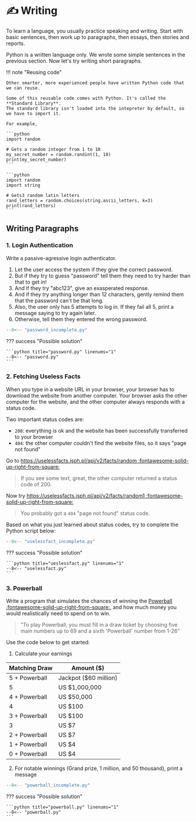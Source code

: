 # ✍️ Writing

To learn a language, you usually practice speaking and writing.
Start with basic sentences, then work up to paragraphs, then essays, then stories and reports.

Python is a written language only. We wrote some simple sentences in the previous section.
Now let's try writing short paragraphs. 

!!! note "Reusing code"

    Other smarter, more experienced people have written Python code that we can reuse.

    Some of this reusable code comes with Python. It's called the **Standard Library**.
    The standard library isn't loaded into the intepreter by default, so we have to import it.

    For example,

    ```python
    import random

    # Gets a random integer from 1 to 10
    my_secret_number = random.randint(1, 10)
    print(my_secret_number)
    ```

    ```python
    import random
    import string

    # Gets3 random latin letters
    rand_letters = random.choices(string.ascii_letters, k=3)
    print(rand_letters)
    ```

## Writing Paragraphs

### 1. Login Authentication

Write a passive-agressive login authenticator.

1. Let the user access the system if they give the correct password.
2. But if they try to guess "password" tell them they need to try harder than that to get in!
3. And if they try "abc123", give an exasperated response.
4. And if they try anything longer than 12 characters, gently remind them that the password can't be that long.
5. Also, the user only has 5 attempts to log in. If they fail all 5, print a message saying to try again later. 
6. Otherwise, tell them they entered the wrong password.


```python title="password.py" linenums="1"
--8<-- "password_incomplete.py"
```

??? success "Possible solution"

    ```python title="password.py" linenums="1"
    --8<-- "password.py"
    ```

### 2. Fetching Useless Facts

When you type in a website URL in your browser, your browser has to download the website from another computer. Your browser asks the other computer for the website, and the other computer always responds with a status code.

Two important status codes are:

- `200`: everything is ok and the website has been successfully transferred to your browser
- `404`: the other computer couldn't find the website files, so it says "page not found"

Go to [https://uselessfacts.jsph.pl/api/v2/facts/random :fontawesome-solid-up-right-from-square:](https://uselessfacts.jsph.pl/api/v2/facts/random)

> If you see some text, great, the other computer returned a status code of 200.

Now try [https://uselessfacts.jsph.pl/api/v2/facts/random1 :fontawesome-solid-up-right-from-square:](https://uselessfacts.jsph.pl/api/v2/facts/random1)

> You probably got a `404` "page not found" status code.

Based on what you just learned about status codes, try to complete the Python script below: 

```python title="ueslessfact.py" linenums="1"
--8<-- "uselessfact_incomplete.py"
```

??? success "Possible solution"

    ```python title="ueslessfact.py" linenums="1"
    --8<-- "uselessfact.py"
    ```

### 3. Powerball

Write a program that simulates the chances of winning the [Powerball :fontawesome-solid-up-right-from-square:](https://www.powerball.ca/how-to-play/), and how much money you would realistically need to spend on to win.

> "To play Powerball, you must fill in a draw ticket by choosing five main numbers up to 69 and a sixth 'Powerball' number from 1-26"

Use the code below to get started:

1) Calculate your earnings

| Matching Draw | Amount ($)|
| --- | --- |
| 5 + Powerball | Jackpot ($60 million) |
| 5| US $1,000,000 |
| 4 + Powerball | US $50,000 |
| 4 | US $100 |
| 3 + Powerball | US $100 |
| 3 | US $7 |
| 2 + Powerball | US $7 |
| 1 + Powerball | US $4 |
| 0 + Powerball | US $4 |

2) For notable winnings (Grand prize, 1 million, and 50 thousand), print a message

```python title="powerball.py" linenums="1"
--8<-- "powerball_incomplete.py"
```

??? success "Possible solution"

    ```python title="powerball.py" linenums="1"
    --8<-- "powerball.py"
    ```